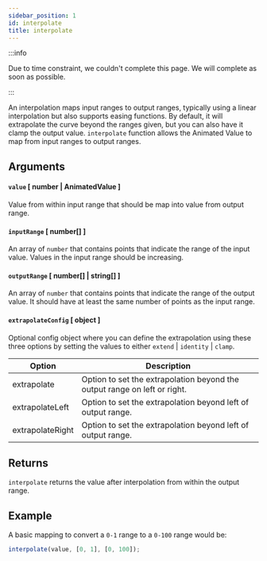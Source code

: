 ```yaml
---
sidebar_position: 1
id: interpolate
title: interpolate
---
```


:::info

Due to time constraint, we couldn't complete this page. We will complete as soon as possible.

:::

An interpolation maps input ranges to output ranges, typically using a linear interpolation but also supports easing functions. By default, it will extrapolate the curve beyond the ranges given, but you can also have it clamp the output value. `interpolate` function allows the Animated Value to map from input ranges to output ranges.

## Arguments

#### `value` [ number | AnimatedValue ]

Value from within input range that should be map into value from output range.

#### `inputRange` [ number[] ]

An array of `number` that contains points that indicate the range of the input value. Values in the input range should be increasing.

#### `outputRange` [ number[] | string[] ]

An array of `number` that contains points that indicate the range of the output value. It should have at least the same number of points as the input range.

#### `extrapolateConfig` [ object ]

Optional config object where you can define the extrapolation using these three options by setting the values to either `extend` | `identity` | `clamp`.

| Option           | Description                                                               |
| ---------------- | ------------------------------------------------------------------------- |
| extrapolate      | Option to set the extrapolation beyond the output range on left or right. |
| extrapolateLeft  | Option to set the extrapolation beyond left of output range.              |
| extrapolateRight | Option to set the extrapolation beyond left of output range.              |

## Returns

`interpolate` returns the value after interpolation from within the output range.

## Example

A basic mapping to convert a `0-1` range to a `0-100` range would be:

```js
interpolate(value, [0, 1], [0, 100]);
```
